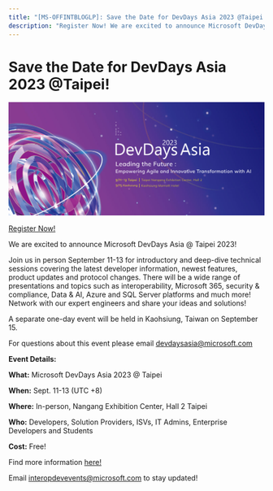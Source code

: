 ```yaml
---
title: "[MS-OFFINTBLOGLP]: Save the Date for DevDays Asia 2023 @Taipei!"
description: "Register Now! We are excited to announce Microsoft DevDays Asia @ Taipei 2023!  Join us in person September 11-13 for introductory and deep-dive"
---
```


# Save the Date for DevDays Asia 2023 @Taipei!

<p><span><img id="Picture_x0020_1695241403" src="MS-OFFINTBLOGLP_files/image005.png" alt=""></span></p>
<p><span><a href="https://interopevents.com/en-us/taipei2023">Register Now!</a></span></p>
<p>We are excited to announce Microsoft DevDays Asia @ Taipei
2023! </p>
<p>Join us in person September 11-13 for introductory and
deep-dive technical sessions covering the latest developer information, newest
features, product updates and protocol changes. There will be a wide range of
presentations and topics such as interoperability, Microsoft 365, security
&amp; compliance, Data &amp; AI, Azure and SQL Server platforms and much more!
Network with our expert engineers and share your ideas and solutions!</p>
<p>A separate one-day event will be held in Kaohsiung, Taiwan
on September 15.</p>
<p>For questions about this event please email <span><a href="mailto:devdaysasia@microsoft.com">devdaysasia@microsoft.com</a></span></p>
<p><b>Event Details:</b></p>
<p><b>What:</b> Microsoft
DevDays Asia 2023 @ Taipei</p>
<p><b>When:</b> Sept. 11-13
(UTC +8)</p>
<p><b>Where:</b> In-person,
Nangang Exhibition Center, Hall 2 Taipei</p>
<p><b>Who:</b> Developers,
Solution Providers, ISVs, IT Admins, Enterprise Developers and Students</p>
<p><b>Cost:</b> Free!</p>
<p>Find more information <span><a href="https://interopevents.com/beijing19">here!</a></span></p>
<p>Email <span><a href="mailto:interopdevevents@microsoft.com">interopdevevents@microsoft.com</a></span>
to stay updated!</p>
<p><a id="EndOfDocument_ST"></a></p>

                
